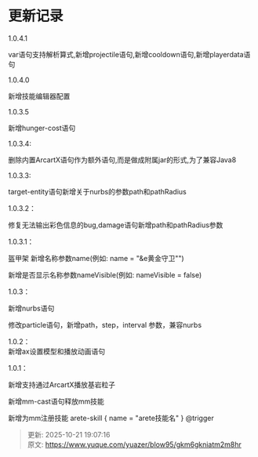 # 更新记录

1.0.4.1

var语句支持解析算式,新增projectile语句,新增cooldown语句,新增playerdata语句

1.0.4.0

新增技能编辑器配置

1.0.3.5

新增hunger-cost语句

1.0.3.4:

删除内置ArcartX语句作为额外语句,而是做成附属jar的形式,为了兼容Java8

1.0.3.3:

target-entity语句新增关于nurbs的参数path和pathRadius

1.0.3.2：

修复无法输出彩色信息的bug,damage语句新增path和pathRadius参数

1.0.3.1：

盔甲架
新增名称参数name(例如: name = "&e黄金守卫"")

新增是否显示名称参数nameVisible(例如: nameVisible = false)

1.0.3：

新增nurbs语句

修改particle语句，新增path，step，interval 参数，兼容nurbs

1.0.2：  
新增ax设置模型和播放动画语句

1.0.1：

新增支持通过ArcartX播放基岩粒子

新增mm-cast语句释放mm技能

新增为mm注册技能 arete-skill { name = "arete技能名" } @trigger



> 更新: 2025-10-21 19:07:16  
> 原文: <https://www.yuque.com/yuazer/blow95/gkm6gkniatm2m8hr>